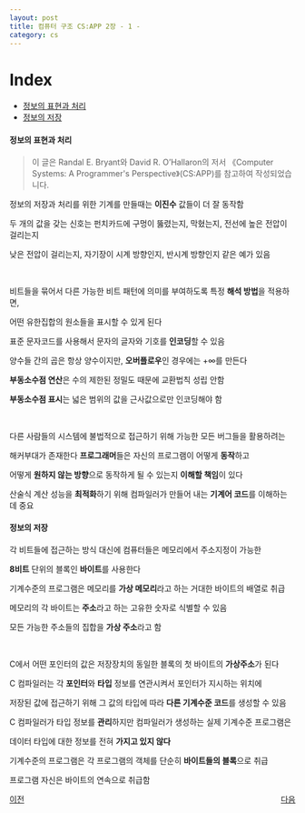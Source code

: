 ```yaml
---
layout: post 
title: 컴퓨터 구조 CS:APP 2장 - 1 -
category: cs
---
```


# Index
- [정보의 표현과 처리](#정보의-표현과-처리)
- [정보의 저장](#정보의-저장)

#### 정보의 표현과 처리

> 이 글은 Randal E. Bryant와 David R. O’Hallaron의 저서 《Computer Systems: A Programmer's Perspective》(CS:APP)를 참고하여 작성되었습니다.

  정보의 저장과 처리를 위한 기계를 만들때는 **이진수** 값들이 더 잘 동작함

  두 개의 값을 갖는 신호는 펀치카드에 구멍이 뚫렸는지, 막혔는지, 전선에 높은 전압이 걸리는지  

  낮은 전압이 걸리는지, 자기장이 시계 방향인지, 반시계 방향인지 같은 예가 있음

  &nbsp;

  비트들을 묶어서 다른 가능한 비트 패턴에 의미를 부여하도록 특정 **해석 방법**을 적용하면,  

  어떤 유한집합의 원소들을 표시할 수 있게 된다 

  표준 문자코드를 사용해서 문자의 글자와 기호를 **인코딩**할 수 있음  

  양수들 간의 곱은 항상 양수이지만, **오버플로우**인 경우에는 +∞를 만든다

  **부동소수점 연산**은 수의 제한된 정밀도 때문에 교환법칙 성립 안함

  **부동소수점 표시**는 넓은 범위의 값을 근사값으로만 인코딩해야 함
  
  &nbsp;

  다른 사람들의 시스템에 불법적으로 접근하기 위해 가능한 모든 버그들을 활용하려는  

  해커부대가 존재한다 **프로그래머**들은 자신의 프로그램이 어떻게 **동작**하고  

  어떻게 **원하지 않는 방향**으로 동작하게 될 수 있는지 **이해할 책임**이 있다

  산술식 계산 성능을 **최적화**하기 위해 컴파일러가 만들어 내는 **기계어 코드**를 이해하는 데 중요

#### 정보의 저장
  
  각 비트들에 접근하는 방식 대신에 컴퓨터들은 메모리에서 주소지정이 가능한  

  **8비트** 단위의 블록인 **바이트**를 사용한다

  기계수준의 프로그램은 메모리를 **가상 메모리**라고 하는 거대한 바이트의 배열로 취급

  메모리의 각 바이트는 **주소**라고 하는 고유한 숫자로 식별할 수 있음

  모든 가능한 주소들의 집합을 **가상 주소**라고 함

  &nbsp;

  C에서 어떤 포인터의 값은 저장장치의 동일한 블록의 첫 바이트의 **가상주소**가 된다

  C 컴파일러는 각 **포인터**와 **타입** 정보를 연관시켜서 포인터가 지시하는 위치에

  저장된 값에 접근하기 위해 그 값의 타입에 따라 **다른 기계수준 코드**를 생성할 수 있음

  C 컴파일러가 타입 정보를 **관리**하지만 컴파일러가 생성하는 실제 기계수준 프로그램은
  
  데이터 타입에 대한 정보를 전혀 **가지고 있지 않다**

  기계수준의 프로그램은 각 프로그램의 객체를 단순히 **바이트들의 블록**으로 취급

  프로그램 자신은 바이트의 연속으로 취급함
  
<p style="display: flex; justify-content: space-between;">
  <a href="cs-01-06.html">이전</a>
  <a href="cs-02-02.html">다음</a>
</p>